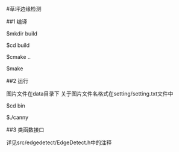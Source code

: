 #草坪边缘检测

##1 编译

$mkdir build

$cd build

$cmake ..

$make

##2 运行

图片文件在data目录下
关于图片文件名格式在setting/setting.txt文件中

$cd bin

$./canny


##3 类函数接口

详见src/edgedetect/EdgeDetect.h中的注释

